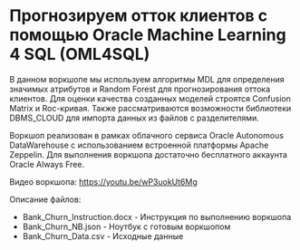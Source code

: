# Прогнозируем отток клиентов с помощью Oracle Machine Learning 4 SQL (OML4SQL)

В данном воркшопе мы используем алгоритмы MDL для определения значимых атрибутов и Random Forest для прогнозирования оттока клиентов. Для оценки качества созданных моделей строятся Confusion Matrix и Roc-кривая. Также рассматриваются возможности библиотеки DBMS_CLOUD для импорта данных из файлов с разделителями. 

Воркшоп реализован в рамках облачного сервиса Oracle Autonomous DataWarehouse с использованием встроенной платформы Apache Zeppelin. Для выполнения воркшопа достаточно бесплатного аккаунта Oracle Always Free.

Видео воркшопа:
https://youtu.be/wP3uokUt6Mg

Описание файлов:
- Bank_Churn_Instruction.docx - Инструкция по выполнению воркшопа
- Bank_Churn_NB.json - Ноутбук с готовым воркшопом
- Bank_Churn_Data.csv - Исходные данные
